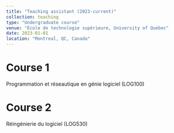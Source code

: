 ```yaml
---
title: "Teaching assistant (2023-current)"
collection: teaching
type: "Undergraduate course"
venue: "École de technologie supérieure, University of Quebec"
date: 2023-01-01
location: "Montreal, QC, Canada"
---
```


Course 1
======
Programmation et réseautique en génie logiciel (LOG100)

Course 2
======
Réingénierie du logiciel (LOG530)

